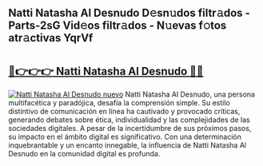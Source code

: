 ## Natti Natasha Al Desnudo D𝚎sn𝚞dos filtr𝚊dos - Parts-2sG Vid𝚎os filtr𝚊dos - N𝚞evas f𝚘tos atr𝚊ctivas YqrVf

# <h2><a href="http://mb3pcmx.tromn.icu/?c=Natti+Natasha+Al+Desnudo">🔗👉👉👉 Natti Natasha Al Desnudo 🔗🔗</a></h2>

[![Natti Natasha Al Desnudo nuevo](https://i.imgur.com/pEAQMta.gif)](http://mb3pcmx.tromn.icu/?c=Natti+Natasha+Al+Desnudo)
Natti Natasha Al Desnudo, una persona multifacética y paradójica, desafía la comprensión simple. Su estilo distintivo de comunicación en línea ha cautivado y provocado críticas, generando debates sobre ética, individualidad y las complejidades de las sociedades digitales. A pesar de la incertidumbre de sus próximos pasos, su impacto en el ámbito digital es significativo. Con una determinación inquebrantable y un encanto innegable, la influencia de Natti Natasha Al Desnudo en la comunidad digital es profunda.
